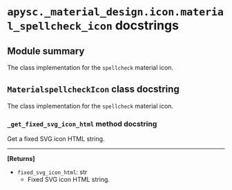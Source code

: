 # `apysc._material_design.icon.material_spellcheck_icon` docstrings

## Module summary

The class implementation for the `spellcheck` material icon.

## `MaterialspellcheckIcon` class docstring

The class implementation for the `spellcheck` material icon.

### `_get_fixed_svg_icon_html` method docstring

Get a fixed SVG icon HTML string.<hr>

**[Returns]**

- `fixed_svg_icon_html`: str
  - Fixed SVG icon HTML string.